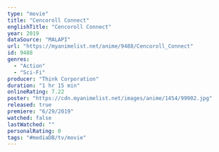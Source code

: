 ```yaml
---
type: "movie"
title: "Cencoroll Connect"
englishTitle: "Cencoroll Connect"
year: 2019
dataSource: "MALAPI"
url: "https://myanimelist.net/anime/9488/Cencoroll_Connect"
id: 9488
genres: 
  - "Action"
  - "Sci-Fi"
producer: "Think Corporation"
duration: "1 hr 15 min"
onlineRating: 7.22
poster: "https://cdn.myanimelist.net/images/anime/1454/99902.jpg"
released: true
premiere: "6/29/2019"
watched: false
lastWatched: ""
personalRating: 0
tags: "#mediaDB/tv/movie"
---
```


